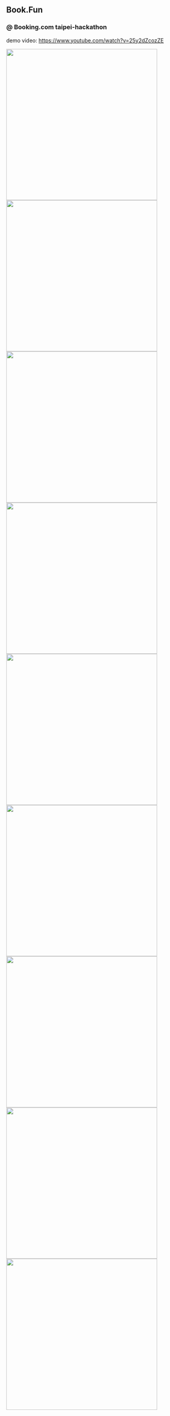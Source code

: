 ## Book.Fun
### @ Booking.com taipei-hackathon

demo video: https://www.youtube.com/watch?v=25y2dZcozZE

<img height="400" src="https://cloud.githubusercontent.com/assets/4845370/23842045/aebd4bde-07ec-11e7-8a57-7453561bd1c4.png"> 
<img height="400" src="https://cloud.githubusercontent.com/assets/4845370/23842046/aee64552-07ec-11e7-8583-574535e552e4.png"> 
<img height="400" src="https://cloud.githubusercontent.com/assets/4845370/23842047/aefd918a-07ec-11e7-8e1a-662aebc1f1e4.png">
<img height="400" src="https://cloud.githubusercontent.com/assets/4845370/23842048/af02189a-07ec-11e7-8a5d-6e5e685cc9f0.png">
<img height="400" src="https://cloud.githubusercontent.com/assets/4845370/23842049/af02deb0-07ec-11e7-8514-edca80054679.png">
<img height="400" src="https://cloud.githubusercontent.com/assets/4845370/23842050/af02f544-07ec-11e7-94a9-4941b4c25e56.png">
<img height="400" src="https://cloud.githubusercontent.com/assets/4845370/23842052/af0ee278-07ec-11e7-9607-5df6b3dac7bb.png">
<img height="400" src="https://cloud.githubusercontent.com/assets/4845370/23842051/af0493fe-07ec-11e7-9a93-33eb0d9968df.png">
<img height="400" src="https://cloud.githubusercontent.com/assets/4845370/23842053/af25fab2-07ec-11e7-96ed-d95fdc826fa4.png">
